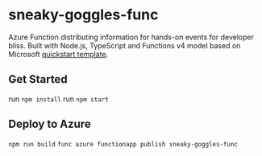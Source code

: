 # sneaky-goggles-func

Azure Function distributing information for hands-on events for developer bliss. Built with Node.js, TypeScript and Functions v4 model based on Microsoft [quickstart template](https://learn.microsoft.com/azure/azure-functions/create-first-function-cli-typescript?tabs=windows%2Cazure-cli%2Cbrowser&pivots=nodejs-model-v4).

## Get Started

run `npm install`
run `npm start`

## Deploy to Azure

`npm run build`
`func azure functionapp publish sneaky-goggles-func`
